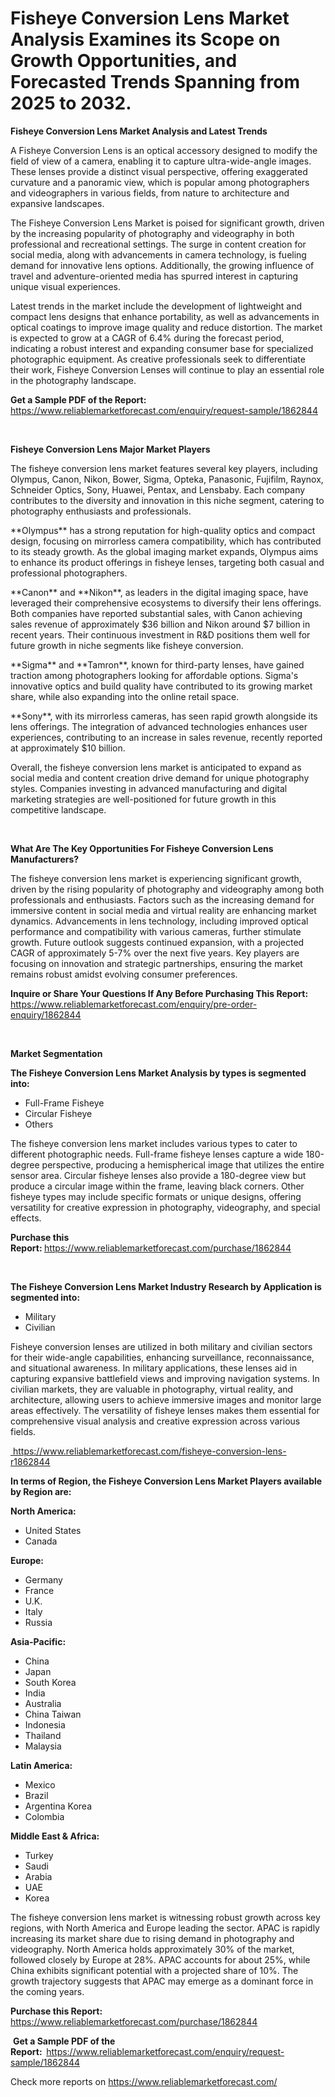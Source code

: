 <p><h1>Fisheye Conversion Lens Market Analysis Examines its Scope on Growth Opportunities, and Forecasted Trends Spanning from 2025 to 2032.</h1></p><p><strong>Fisheye Conversion Lens Market Analysis and Latest Trends</strong></p>
<p><p>A Fisheye Conversion Lens is an optical accessory designed to modify the field of view of a camera, enabling it to capture ultra-wide-angle images. These lenses provide a distinct visual perspective, offering exaggerated curvature and a panoramic view, which is popular among photographers and videographers in various fields, from nature to architecture and expansive landscapes.</p><p>The Fisheye Conversion Lens Market is poised for significant growth, driven by the increasing popularity of photography and videography in both professional and recreational settings. The surge in content creation for social media, along with advancements in camera technology, is fueling demand for innovative lens options. Additionally, the growing influence of travel and adventure-oriented media has spurred interest in capturing unique visual experiences.</p><p>Latest trends in the market include the development of lightweight and compact lens designs that enhance portability, as well as advancements in optical coatings to improve image quality and reduce distortion. The market is expected to grow at a CAGR of 6.4% during the forecast period, indicating a robust interest and expanding consumer base for specialized photographic equipment. As creative professionals seek to differentiate their work, Fisheye Conversion Lenses will continue to play an essential role in the photography landscape.</p></p>
<p><strong>Get a Sample PDF of the Report:&nbsp;</strong> <a href="https://www.reliablemarketforecast.com/enquiry/request-sample/1862844?utm_campaign=2439&utm_medium=2&utm_source=Github&utm_content=ia&utm_term=08042025&utm_id=fisheye-conversion-lens">https://www.reliablemarketforecast.com/enquiry/request-sample/1862844</a></p>
<p>&nbsp;</p>
<p><strong>Fisheye Conversion Lens Major Market Players</strong></p>
<p><p>The fisheye conversion lens market features several key players, including Olympus, Canon, Nikon, Bower, Sigma, Opteka, Panasonic, Fujifilm, Raynox, Schneider Optics, Sony, Huawei, Pentax, and Lensbaby. Each company contributes to the diversity and innovation in this niche segment, catering to photography enthusiasts and professionals.</p><p>**Olympus** has a strong reputation for high-quality optics and compact design, focusing on mirrorless camera compatibility, which has contributed to its steady growth. As the global imaging market expands, Olympus aims to enhance its product offerings in fisheye lenses, targeting both casual and professional photographers.</p><p>**Canon** and **Nikon**, as leaders in the digital imaging space, have leveraged their comprehensive ecosystems to diversify their lens offerings. Both companies have reported substantial sales, with Canon achieving sales revenue of approximately $36 billion and Nikon around $7 billion in recent years. Their continuous investment in R&D positions them well for future growth in niche segments like fisheye conversion.</p><p>**Sigma** and **Tamron**, known for third-party lenses, have gained traction among photographers looking for affordable options. Sigma's innovative optics and build quality have contributed to its growing market share, while also expanding into the online retail space.</p><p>**Sony**, with its mirrorless cameras, has seen rapid growth alongside its lens offerings. The integration of advanced technologies enhances user experiences, contributing to an increase in sales revenue, recently reported at approximately $10 billion.</p><p>Overall, the fisheye conversion lens market is anticipated to expand as social media and content creation drive demand for unique photography styles. Companies investing in advanced manufacturing and digital marketing strategies are well-positioned for future growth in this competitive landscape.</p></p>
<p>&nbsp;</p>
<p><strong>What Are The Key Opportunities For Fisheye Conversion Lens Manufacturers?</strong></p>
<p><p>The fisheye conversion lens market is experiencing significant growth, driven by the rising popularity of photography and videography among both professionals and enthusiasts. Factors such as the increasing demand for immersive content in social media and virtual reality are enhancing market dynamics. Advancements in lens technology, including improved optical performance and compatibility with various cameras, further stimulate growth. Future outlook suggests continued expansion, with a projected CAGR of approximately 5-7% over the next five years. Key players are focusing on innovation and strategic partnerships, ensuring the market remains robust amidst evolving consumer preferences.</p></p>
<p><strong>Inquire or Share Your Questions If Any Before Purchasing This Report:</strong> <a href="https://www.reliablemarketforecast.com/enquiry/pre-order-enquiry/1862844?utm_campaign=2439&utm_medium=2&utm_source=Github&utm_content=ia&utm_term=08042025&utm_id=fisheye-conversion-lens">https://www.reliablemarketforecast.com/enquiry/pre-order-enquiry/1862844</a></p>
<p>&nbsp;</p>
<p><strong>Market Segmentation</strong></p>
<p><strong>The Fisheye Conversion Lens Market Analysis by types is segmented into:</strong></p>
<p><ul><li>Full-Frame Fisheye</li><li>Circular Fisheye</li><li>Others</li></ul></p>
<p><p>The fisheye conversion lens market includes various types to cater to different photographic needs. Full-frame fisheye lenses capture a wide 180-degree perspective, producing a hemispherical image that utilizes the entire sensor area. Circular fisheye lenses also provide a 180-degree view but produce a circular image within the frame, leaving black corners. Other fisheye types may include specific formats or unique designs, offering versatility for creative expression in photography, videography, and special effects.</p></p>
<p><strong>Purchase this Report:&nbsp;</strong><a href="https://www.reliablemarketforecast.com/purchase/1862844?utm_campaign=2439&utm_medium=2&utm_source=Github&utm_content=ia&utm_term=08042025&utm_id=fisheye-conversion-lens">https://www.reliablemarketforecast.com/purchase/1862844</a></p>
<p>&nbsp;</p>
<p><strong>The Fisheye Conversion Lens Market Industry Research by Application is segmented into:</strong></p>
<p><ul><li>Military</li><li>Civilian</li></ul></p>
<p><p>Fisheye conversion lenses are utilized in both military and civilian sectors for their wide-angle capabilities, enhancing surveillance, reconnaissance, and situational awareness. In military applications, these lenses aid in capturing expansive battlefield views and improving navigation systems. In civilian markets, they are valuable in photography, virtual reality, and architecture, allowing users to achieve immersive images and monitor large areas effectively. The versatility of fisheye lenses makes them essential for comprehensive visual analysis and creative expression across various fields.</p></p>
<p><a href="https://www.reliablemarketforecast.com/fisheye-conversion-lens-r1862844?utm_campaign=2439&utm_medium=2&utm_source=Github&utm_content=ia&utm_term=08042025&utm_id=fisheye-conversion-lens">&nbsp;https://www.reliablemarketforecast.com/fisheye-conversion-lens-r1862844</a></p>
<p><strong>In terms of Region, the Fisheye Conversion Lens Market Players available by Region are:</strong></p>
<p>
    <p> <strong> North America: </strong>
        <ul>
            <li>United States</li>
            <li>Canada</li>
        </ul>
        </p> 
    <p> <strong> Europe: </strong>
        <ul>
            <li>Germany</li>
            <li>France</li>
            <li>U.K.</li>
            <li>Italy</li>
            <li>Russia</li>
        </ul>
        </p> 
    <p> <strong> Asia-Pacific: </strong>
        <ul>
            <li>China</li>
            <li>Japan</li>
            <li>South Korea</li>
            <li>India</li>
            <li>Australia</li>
            <li>China Taiwan</li>
            <li>Indonesia</li>
            <li>Thailand</li>
            <li>Malaysia</li>
        </ul>
        </p> 
    <p> <strong> Latin America: </strong>
        <ul>
            <li>Mexico</li>
            <li>Brazil</li>
            <li>Argentina Korea</li>
            <li>Colombia</li>
        </ul>
        </p> 
    <p> <strong> Middle East & Africa: </strong>
        <ul>
            <li>Turkey</li>
            <li>Saudi</li>
            <li>Arabia</li>
            <li>UAE</li>
            <li>Korea</li>
        </ul>
    </p>
    </p>
<p><p>The fisheye conversion lens market is witnessing robust growth across key regions, with North America and Europe leading the sector. APAC is rapidly increasing its market share due to rising demand in photography and videography. North America holds approximately 30% of the market, followed closely by Europe at 28%. APAC accounts for about 25%, while China exhibits significant potential with a projected share of 10%. The growth trajectory suggests that APAC may emerge as a dominant force in the coming years.</p></p>
<p><strong>Purchase this Report: </strong><a href="https://www.reliablemarketforecast.com/purchase/1862844?utm_campaign=2439&utm_medium=2&utm_source=Github&utm_content=ia&utm_term=08042025&utm_id=fisheye-conversion-lens">https://www.reliablemarketforecast.com/purchase/1862844</a></p>
<p>&nbsp;<strong>Get a Sample PDF of the Report:&nbsp;&nbsp;</strong><a href="https://www.reliablemarketforecast.com/enquiry/request-sample/1862844?utm_campaign=2439&utm_medium=2&utm_source=Github&utm_content=ia&utm_term=08042025&utm_id=fisheye-conversion-lens">https://www.reliablemarketforecast.com/enquiry/request-sample/1862844</a></p>
<p><strong></strong></p>
<p>Check more reports on <a href="https://www.reliablemarketforecast.com/?utm_campaign=2439&utm_medium=2&utm_source=Github&utm_content=ia&utm_term=08042025&utm_id=fisheye-conversion-lens">https://www.reliablemarketforecast.com/</a></p>